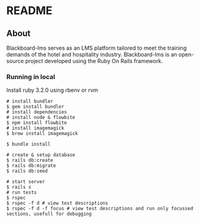 # README

## About 
Blackboard-lms serves as an LMS platform tailored to meet the training demands of the hotel and hospitality industry. Blackboard-lms is an open-source project developed using the Ruby On Rails framework.

### Running in local

Install ruby 3.2.0 using rbenv or rvm

```
# install bundler
$ gem install bundler
# install dependencies
# install node & flowbite
$ npm install flowbite
# install imagemagick
$ brew install imagemagick

$ bundle install

# create & setup database
$ rails db:create
$ rails db:migrate
$ rails db:seed

# start server
$ rails s
# run tests
$ rspec
$ rspec -f d # view test descriptions
$ rspec -f d -f focus # view test descriptions and run only focussed sections, usefull for debugging 
```